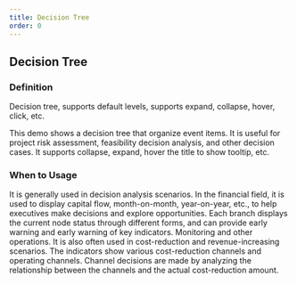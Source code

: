 ```yaml
---
title: Decision Tree
order: 0
---
```


## Decision Tree

### Definition

Decision tree, supports default levels, supports expand, collapse, hover, click, etc.

This demo shows a decision tree that organize event items. It is useful for project risk assessment, feasibility decision analysis, and other decision cases. It supports collapse, expand, hover the title to show tooltip, etc.

### When to Usage

It is generally used in decision analysis scenarios. In the financial field, it is used to display capital flow, month-on-month, year-on-year, etc., to help executives make decisions and explore opportunities. Each branch displays the current node status through different forms, and can provide early warning and early warning of key indicators. Monitoring and other operations.
It is also often used in cost-reduction and revenue-increasing scenarios. The indicators show various cost-reduction channels and operating channels. Channel decisions are made by analyzing the relationship between the channels and the actual cost-reduction amount.